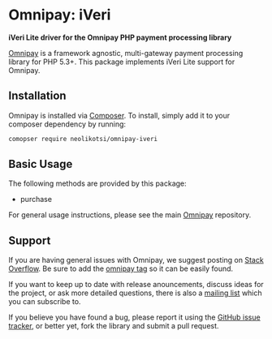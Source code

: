 # Omnipay: iVeri

**iVeri Lite driver for the Omnipay PHP payment processing library**

[Omnipay](https://github.com/thephpleague/omnipay) is a framework agnostic, multi-gateway payment
processing library for PHP 5.3+. This package implements iVeri Lite support for Omnipay.

## Installation

Omnipay is installed via [Composer](http://getcomposer.org/). To install, simply add it
to your composer dependency by running:

```bash
comopser require neolikotsi/omnipay-iveri
```

## Basic Usage

The following methods are provided by this package:

+ purchase

For general usage instructions, please see the main [Omnipay](https://github.com/thephpleague/omnipay)
repository.


## Support

If you are having general issues with Omnipay, we suggest posting on
[Stack Overflow](http://stackoverflow.com/). Be sure to add the
[omnipay tag](http://stackoverflow.com/questions/tagged/omnipay) so it can be easily found.

If you want to keep up to date with release anouncements, discuss ideas for the project,
or ask more detailed questions, there is also a [mailing list](https://groups.google.com/forum/#!forum/omnipay) which
you can subscribe to.

If you believe you have found a bug, please report it using the [GitHub issue tracker](https://github.com/neolikotsi/omnipay-iveri/issues),
or better yet, fork the library and submit a pull request.